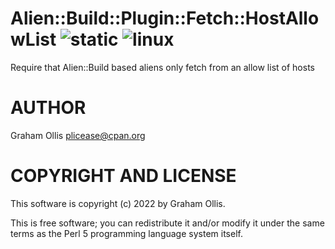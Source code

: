 # Alien::Build::Plugin::Fetch::HostAllowList ![static](https://github.com/PerlAlien/Alien-Build-Plugin-Fetch-HostAllowList/workflows/static/badge.svg) ![linux](https://github.com/PerlAlien/Alien-Build-Plugin-Fetch-HostAllowList/workflows/linux/badge.svg)

Require that Alien::Build based aliens only fetch from an allow list of hosts

# AUTHOR

Graham Ollis <plicease@cpan.org>

# COPYRIGHT AND LICENSE

This software is copyright (c) 2022 by Graham Ollis.

This is free software; you can redistribute it and/or modify it under
the same terms as the Perl 5 programming language system itself.
